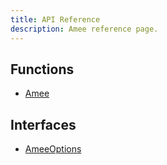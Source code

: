 ```yaml
---
title: API Reference
description: Amee reference page.
---
```


## Functions

- [Amee](/reference/amee)

## Interfaces

- [AmeeOptions](/reference/AmeeOptions)
